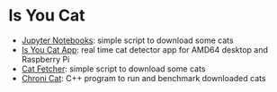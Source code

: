 # Is You Cat

* [Jupyter Notebooks](notebooks/README.md): simple script to download some cats
* [Is You Cat App](app/README.md): real time cat detector app for AMD64 desktop and Raspberry Pi
* [Cat Fetcher](utils/cat-fetcher/README.md): simple script to download some cats
* [Chroni Cat](utils/chroni-cat/README.md): C++ program to run and benchmark downloaded cats
